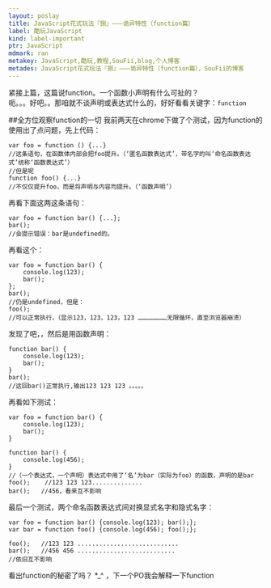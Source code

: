 ```yaml
---
layout: poslay
title: JavaScript花式玩法『捌』———诡异特性（function篇）
label: 酷玩JavaScript
kind: label-important
ptr: JavaScript
mdmark: ran
metakey: JavaScript,酷玩,教程,SouFii,blog,个人博客
metades: JavaScript花式玩法『捌』———诡异特性（function篇），SouFii的博客
---
```


紧接上篇，这篇说function。一个函数小声明有什么可扯的？  
呃。。。好吧。。那咱就不谈声明或表达式什么的，好好看看关键字：`function`

##全方位观察function的一切
我前两天在chrome下做了个测试，因为function的使用出了点问题，先上代码：

    var foo = function () {...}
	//这条语句，在函数体内部会把foo提升。（‘匿名函数表达式’，带名字的叫‘命名函数表达式’统称‘函数表达式’）
	//但是呢
	function foo() {...}
	//不仅仅提升foo，而是将声明与内容均提升。（‘函数声明’）

再看下面这两这条语句：

	var foo = function bar() {...};
	bar();
	//会提示错误：bar是undefined的。

再看这个：

	var foo = function bar() {
		console.log(123); 
		bar();
	};
	bar();
	//仍是undefined，但是：
	foo();
	//可以正常执行，（显示123，123，123，123 ……………………无限循环，直至浏览器崩溃）

发现了吧，，然后是用函数声明：

	function bar() {
		console.log(123); 
		bar();
	}
	bar(); 
	//这回bar()正常执行,输出123 123 123 。。。。。

再看如下测试：

	var foo = function bar() {
		console.log(123); 
		bar();
	}

	function bar() {
		console.log(456);
	}
	//（一个表达式，一个声明）表达式中用了‘名’为bar（实际为foo）的函数，声明的是bar
	foo();    //123 123 123..............
	bar();   //456，看来互不影响

最后一个测试，两个命名函数表达式间对换显式名字和隐式名字：

	var foo = function bar() {console.log(123); bar();};
	var bar = function foo() {console.log(456); foo();};

	foo();   //123 123 ............................
	bar();   //456 456 ...........................
	//依旧互不影响

看出function的秘密了吗？ *_^ ，下一个PO我会解释一下function

